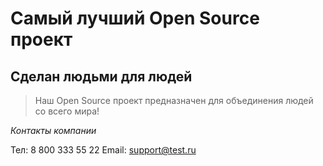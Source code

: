 # Самый лучший Open Source проект

## Сделан людьми для людей

> Наш Open Source проект предназначен для объединения людей со всего мира!

_Контакты компании_

 Тел: 8 800 333 55 22
Email: support@test.ru
